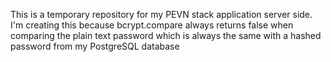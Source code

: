 This is a temporary repository for my PEVN stack application server side. I'm creating this because bcrypt.compare always returns false when comparing the plain text password which is always the same with a hashed password from my PostgreSQL database